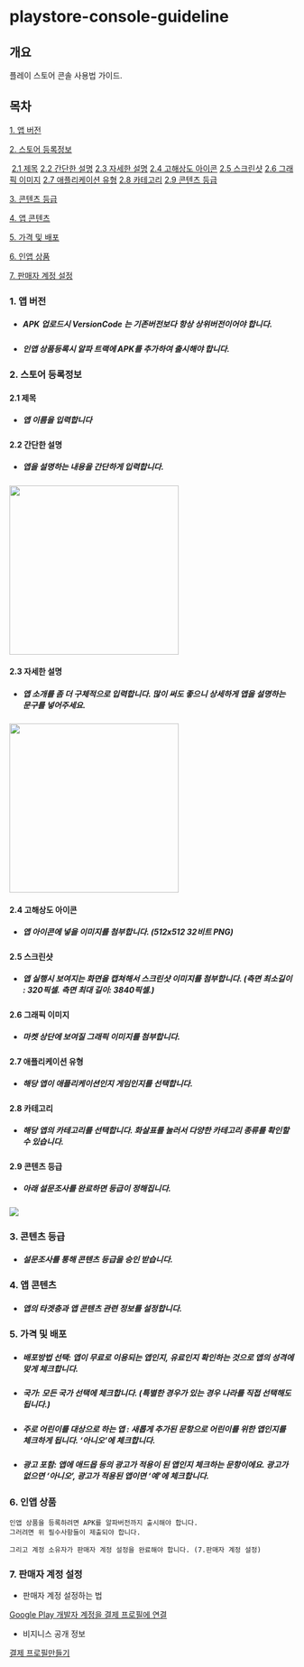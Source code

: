 # playstore-console-guideline



## 개요

플레이 스토어 콘솔 사용법 가이드.



## 목차

[1. 앱 버전](#1-앱-버전)

[2. 스토어 등록정보](#2-스토어-등록정보)

​	[2.1 제목](#21-제목)
	[2.2 간단한 설명](#22-간단한-설명)
	[2.3 자세한 설명](#23-자세한-설명)
	[2.4 고해상도 아이콘](#24-고해상도-아이콘)
	[2.5 스크린샷](#25-스크린샷)
	[2.6 그래픽 이미지](#26-그래픽-이미지)
	[2.7 애플리케이션 유형](#27-애플리케이션-유형)
	[2.8 카테고리](#28-카테고리)
	[2.9 콘텐츠 등급](#29-콘텐츠-등급)							

[3. 콘텐츠 등급](#3-콘텐츠-등급)

[4. 앱 콘텐츠](#4-앱-콘텐츠)

[5. 가격 및 배포](#5-가격-및-배포)

[6. 인앱 상품](#6-인앱-상품)

[7. 판매자 계정 설정](#7-판매자-계정-설정)




### 1. 앱 버전

* ##### APK 업로드시 VersionCode 는 기존버전보다 항상 상위버전이어야 합니다.

* ##### 인앱 상품등록시 알파 트랙에 APK를 추가하여 출시해야 합니다.

### 2. 스토어 등록정보

#### 2.1 제목

* ##### 앱 이름을 입력합니다

#### 2.2 간단한 설명

* ##### 앱을 설명하는 내용을 간단하게 입력합니다.



<img src="https://user-images.githubusercontent.com/20632507/78539700-f2c3c880-782d-11ea-974c-343d82bd6a1c.jpg" width="300px" />



#### 2.3 자세한 설명

* ##### 앱 소개를 좀 더 구체적으로 입력합니다. 많이 써도 좋으니 상세하게 앱을 설명하는 문구를 넣어주세요.



<img src="https://user-images.githubusercontent.com/20632507/78539712-f7887c80-782d-11ea-8d97-8255edf47f1a.jpg" width="300px" />



#### 2.4 고해상도 아이콘

* ##### 앱 아이콘에 넣을 이미지를 첨부합니다. (512x512 32비트 PNG)



#### 2.5 스크린샷

* ##### 앱 실행시 보여지는 화면을 캡쳐해서 스크린샷  이미지를 첨부합니다. (측면 최소길이 : 320픽셀. 측면 최대 길이: 3840픽셀.)



#### 2.6 그래픽 이미지

* ##### 마켓 상단에 보여질 그래픽 이미지를 첨부합니다. 



#### 2.7 애플리케이션 유형

* ##### 해당 앱이 애플리케이션인지 게임인지를 선택합니다.



#### 2.8 카테고리

* ##### 해당 앱의 카테고리를 선택합니다. 화살표를 눌러서 다양한 카테고리 종류를 확인할 수 있습니다.



#### 2.9 콘텐츠 등급

* ##### 아래 설문조사를 완료하면 등급이 정해집니다.



<img src="https://user-images.githubusercontent.com/20632507/78541492-aaf27080-7830-11ea-8125-e9d6693c670e.png" />



### 3. 콘텐츠 등급

* ##### 설문조사를 통해 콘텐츠 등급을 승인 받습니다.

### 4. 앱 콘텐츠

* ##### 앱의 타겟층과 앱 콘텐츠 관련 정보를 설정합니다.

### 5. 가격 및 배포

* ##### 배포방법 선택: 앱이 무료로 이용되는 앱인지, 유료인지 확인하는 것으로 앱의 성격에 맞게 체크합니다. 

* ##### 국가: 모든 국가 선택에 체크합니다. (특별한 경우가 있는 경우 나라를 직접 선택해도 됩니다.)

* ##### 주로 어린이를 대상으로 하는 앱 : 새롭게 추가된 문항으로 어린이를 위한 앱인지를 체크하게 됩니다. ‘아니오’에 체크합니다.

* ##### 광고 포함: 앱에 애드몹 등의 광고가 적용이 된 앱인지 체크하는 문항이에요. 광고가 없으면 ‘아니오’, 광고가 적용된 앱이면 ‘예’에 체크합니다.

### 6. 인앱 상품

```
인앱 상품을 등록하려면 APK를 알파버전까지 출시해야 합니다.
그러려면 위 필수사항들이 제출되야 합니다.

그리고 계정 소유자가 판매자 계정 설정을 완료해야 합니다. (7.판매자 계정 설정)
```





### 7. 판매자 계정 설정

* 판매자 계정 설정하는 법

[Google Play 개발자 계정을 결제 프로필에 연결](https://support.google.com/googleplay/android-developer/answer/3092739?hl=ko)

* 비지니스 공개 정보

[결제 프로필만들기](https://support.google.com/googleplay/android-developer/answer/7161426?hl=ko)

